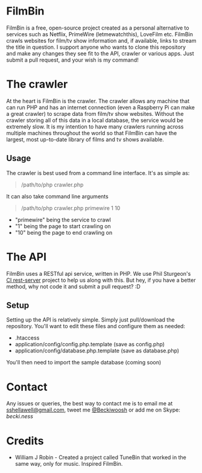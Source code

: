 FilmBin
===
FilmBin is a free, open-source project created as a personal alternative to services such as Netflix, PrimeWire (letmewatchthis), LoveFilm etc. FilmBin crawls websites for film/tv show information and, if available, links to stream the title in question. I support anyone who wants to clone this repository and make any changes they see fit to the API, crawler or various apps. Just submit a pull request, and your wish is my command!

The crawler
===
At the heart is FilmBin is the crawler. The crawler allows any machine that can run PHP and has an internet connection (even a Raspberry Pi can make a great crawler) to scrape data from film/tv show websites. Without the crawler storing all of this data in a local database, the service would be extremely slow. It is my intention to have many crawlers running across multiple machines throughout the world so that FilmBin can have the largest, most up-to-date library of films and tv shows available.

Usage
---
The crawler is best used from a command line interface. It's as simple as:
> /path/to/php crawler.php

It can also take command line arguments

> /path/to/php crawler.php primewire 1 10

*	"primewire" being the service to crawl
*	"1" being the page to start crawling on
*	"10" being the page to end crawling on

The API
===
FilmBin uses a RESTful api service, written in PHP. We use Phil Sturgeon's [CI rest-server](https://github.com/philsturgeon/codeigniter-restserver) project to help us along with this. But hey, if you have a better method, why not code it and submit a pull request? :D

Setup
---
Setting up the API is relatively simple. Simply just pull/download the repository. You'll want to edit these files and configure them as needed:
*	.htaccess
*	application/config/config.php.template (save as config.php)
*	application/config/database.php.template (save as database.php)

You'll then need to import the sample database (coming soon)

Contact
===
Any issues or queries, the best way to contact me is to email me at [sshellawell@gmail.com](mailto:sshellawell@gmail.com), tweet me [@Beckiwoosh](http://twitter.com/Beckiwoosh) or add me on Skype: *becki.ness*

Credits
===
*	William J Robin - Created a project called TuneBin that worked in the same way, only for music. Inspired FilmBin.